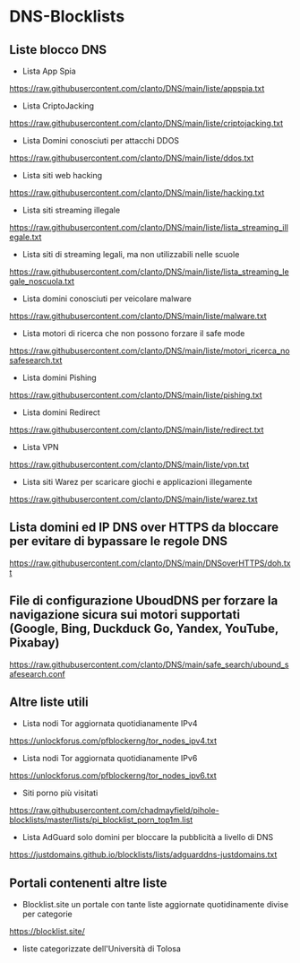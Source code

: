 # DNS-Blocklists
## Liste blocco DNS

- Lista App Spia

https://raw.githubusercontent.com/clanto/DNS/main/liste/appspia.txt
- Lista CriptoJacking

https://raw.githubusercontent.com/clanto/DNS/main/liste/criptojacking.txt
- Lista Domini conosciuti per attacchi DDOS

https://raw.githubusercontent.com/clanto/DNS/main/liste/ddos.txt
- Lista siti web hacking

https://raw.githubusercontent.com/clanto/DNS/main/liste/hacking.txt
- Lista siti streaming illegale

https://raw.githubusercontent.com/clanto/DNS/main/liste/lista_streaming_illegale.txt
- Lista siti di streaming legali, ma non utilizzabili nelle scuole

https://raw.githubusercontent.com/clanto/DNS/main/liste/lista_streaming_legale_noscuola.txt
- Lista domini conosciuti per veicolare malware

https://raw.githubusercontent.com/clanto/DNS/main/liste/malware.txt
- Lista motori di ricerca che non possono forzare il safe mode

https://raw.githubusercontent.com/clanto/DNS/main/liste/motori_ricerca_nosafesearch.txt
- Lista domini Pishing

https://raw.githubusercontent.com/clanto/DNS/main/liste/pishing.txt
- Lista domini Redirect

https://raw.githubusercontent.com/clanto/DNS/main/liste/redirect.txt
- Lista VPN

https://raw.githubusercontent.com/clanto/DNS/main/liste/vpn.txt
- Lista siti Warez per scaricare giochi e applicazioni illegamente

https://raw.githubusercontent.com/clanto/DNS/main/liste/warez.txt

## Lista domini ed IP DNS over HTTPS da bloccare per evitare di bypassare le regole DNS
https://raw.githubusercontent.com/clanto/DNS/main/DNSoverHTTPS/doh.txt

## File di configurazione UboudDNS per forzare la navigazione sicura sui motori supportati (Google, Bing, Duckduck Go, Yandex, YouTube, Pixabay)
https://raw.githubusercontent.com/clanto/DNS/main/safe_search/ubound_safesearch.conf

## Altre liste utili
- Lista nodi Tor aggiornata quotidianamente IPv4

https://unlockforus.com/pfblockerng/tor_nodes_ipv4.txt
- Lista nodi Tor aggiornata quotidianamente IPv6

https://unlockforus.com/pfblockerng/tor_nodes_ipv6.txt
- Siti porno più visitati

https://raw.githubusercontent.com/chadmayfield/pihole-blocklists/master/lists/pi_blocklist_porn_top1m.list
- Lista AdGuard solo domini per bloccare la pubblicità a livello di DNS

https://justdomains.github.io/blocklists/lists/adguarddns-justdomains.txt

## Portali contenenti altre liste
- Blocklist.site un portale con tante liste aggiornate quotidinamente divise per categorie

https://blocklist.site/
- liste categorizzate dell'Università di Tolosa
